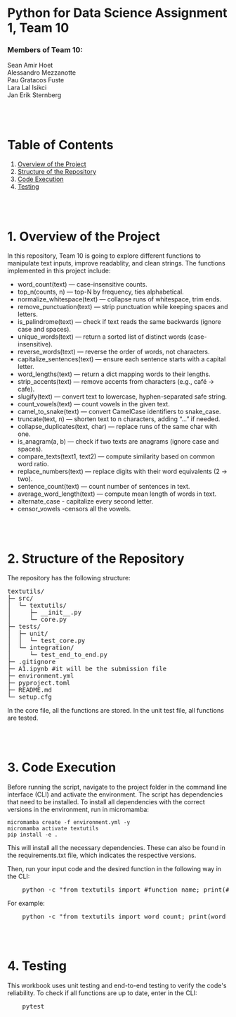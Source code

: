 # Python for Data Science Assignment 1, Team 10
### Members of Team 10:<br>
Sean Amir Hoet<br>
Alessandro Mezzanotte<br>
Pau Gratacos Fuste<br>
Lara Lal Isikci<br>
Jan Erik Sternberg<br>

<br><br>

# Table of Contents
1. [Overview of the Project](#overview-of-the-project)
2. [Structure of the Repository](#structure-of-the-repository)
3. [Code Execution](#code-execution)
4. [Testing](#testing)

<br><br>

# 1. Overview of the Project

In this repository, Team 10 is going to explore different functions to manipulate text inputs, improve readablity, and clean strings. The functions implemented in this project include:

* word_count(text) — case-insensitive counts.  
* top_n(counts, n) — top-N by frequency, ties alphabetical.  
* normalize_whitespace(text) — collapse runs of whitespace, trim ends.  
* remove_punctuation(text) — strip punctuation while keeping spaces and letters.  
* is_palindrome(text) — check if text reads the same backwards (ignore case and spaces).  
* unique_words(text) — return a sorted list of distinct words (case-insensitive).  
* reverse_words(text) — reverse the order of words, not characters.  
* capitalize_sentences(text) — ensure each sentence starts with a capital letter.  
* word_lengths(text) — return a dict mapping words to their lengths.  
* strip_accents(text) — remove accents from characters (e.g., café → cafe).  
* slugify(text) — convert text to lowercase, hyphen-separated safe string.  
* count_vowels(text) — count vowels in the given text.  
* camel_to_snake(text) — convert CamelCase identifiers to snake_case.  
* truncate(text, n) — shorten text to n characters, adding “...” if needed.  
* collapse_duplicates(text, char) — replace runs of the same char with one.  
* is_anagram(a, b) — check if two texts are anagrams (ignore case and spaces).  
* compare_texts(text1, text2) — compute similarity based on common word ratio.  
* replace_numbers(text) — replace digits with their word equivalents (2 → two).  
* sentence_count(text) — count number of sentences in text.  
* average_word_length(text) — compute mean length of words in text.
* alternate_case - capitalize every second letter.
* censor_vowels  -censors all the vowels.

<br><br>

# 2. Structure of the Repository
The repository has the following structure:<br>

<pre>
textutils/
├─ src/
│  └─ textutils/
│     ├─ __init__.py
│     └─ core.py
├─ tests/
│  ├─ unit/
│  │  └─ test_core.py
│  └─ integration/
│     └─ test_end_to_end.py
├─ .gitignore
├─ A1.ipynb #it will be the submission file 
├─ environment.yml
├─ pyproject.toml
├─ README.md
└─ setup.cfg
</pre>



In the core file, all the functions are stored. In the unit test file, all functions are tested. 

<br><br>

# 3. Code Execution
Before running the script, navigate to the project folder in the command line interface (CLI) and activate the environment. The script has dependencies that need to be installed. 
To install all dependencies with the correct versions in the environment, run in micromamba:<br>

    micromamba create -f environment.yml -y
    micromamba activate textutils
    pip install -e .

This will install all the necessary dependencies. These can also be found in the requirements.txt file, which indicates the respective versions.

Then, run your input code and the desired function in the following way in the CLI:
<pre>
    python -c "from textutils import #function_name; print(#function_name('#input'))"
</pre>
For example:
<pre>
    python -c "from textutils import word_count; print(word_count('Hello, hello world!'))"
</pre>


<br><br>

# 4. Testing

This workbook uses unit testing and end-to-end testing to verify the code's reliability. To check if all functions are up to date, enter in the CLI:
<pre>
    pytest
</pre>

